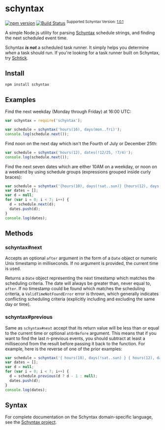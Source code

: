 # schyntax

[![npm version](https://badge.fury.io/js/schyntax.svg)](http://badge.fury.io/js/schyntax)
[![Build Status](https://travis-ci.org/schyntax/js-schyntax.svg?branch=master)](https://travis-ci.org/schyntax/js-schyntax)
<sup>Supported Schyntax Version: [1.0.1](https://github.com/schyntax/schyntax/tree/v1.0.1)</sup>

A simple Node.js utility for parsing [Schyntax](https://github.com/schyntax/schyntax) schedule strings, and finding the next scheduled event time.

Schyntax ___is not___ a scheduled task runner. It simply helps you determine _when_ a task should run. If you're looking for a task runner built on Schyntax, try [Schtick](https://github.com/schyntax/js-schtick).

## Install

```
npm install schyntax
```

## Examples

Find the next weekday (Monday through Friday) at 16:00 UTC:

```javascript
var schyntax = require('schyntax');

var schedule = schyntax('hours(16), days(mon..fri)');
console.log(schedule.next());
```

Find noon on the next day which isn't the Fourth of July or December 25th:

```javascript
var schedule = schyntax('hours(12), dates(!12/25, !7/4)');
console.log(schedule.next());
```

Find the next seven dates which are either 10AM on a weekday, or noon on a weekend by using schedule groups (expressions grouped inside curly braces):

```javascript
var schedule = schyntax('{hours(10), days(!sat..sun)} {hours(12), days(sat..sun)}');
var dates = [];
var d = null;
for (var i = 0; i < 7; i++) {
  d = schedule.next(d);
  dates.push(d);
}
console.log(dates);
```

## Methods

<a name="schyntax-next"></a>
### schyntax#next

Accepts an optional `after` argument in the form of a `Date` object or numeric Unix timestamp in milliseconds. If no argument is provided, the current time is used.

Returns a `Date` object representing the next timestamp which matches the scheduling criteria. The date will always be greater than, never equal to, `after`. If no timestamp could be found which matches the scheduling criteria, a `ValidTimeNotFoundError` error is thrown, which generally indicates conflicting scheduling criteria (explicitly including and excluding the same day or time).

<a name="schyntax-previous"></a>
### schyntax#previous

Same as `schyntax#next` accept that its return value will be less than or equal to the current time or optional `atOrBefore` argument. This means that if you want to find the last n-previous events, you should subtract at least a millisecond from the result before passing it back to the function. For example, here is the reverse of one of the prior examples:

```javascript
var schedule = schyntax('{ hours(10), days(!sat..sun) } { hours(12), days(sat..sun) }');
var dates = [];
var d = null;
for (var i = 0; i < 7; i++) {
  d = schedule.previous(d ? d - 1 : null);
  dates.push(d);
}
console.log(dates);
```

## Syntax

For complete documentation on the Schyntax domain-specific language, see the [Schyntax project](https://github.com/schyntax/schyntax).
